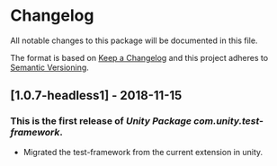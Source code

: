 # Changelog
All notable changes to this package will be documented in this file.

The format is based on [Keep a Changelog](http://keepachangelog.com/en/1.0.0/)
and this project adheres to [Semantic Versioning](http://semver.org/spec/v2.0.0.html).

## [1.0.7-headless1] - 2018-11-15

### This is the first release of *Unity Package com.unity.test-framework*.

- Migrated the test-framework from the current extension in unity.
